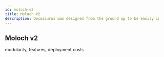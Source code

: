 ```yaml
---
id: moloch-v2
title: Moloch V2
description: Docusaurus was designed from the ground up to be easily installed and used to get your website up and running quickly.
---
```


## Moloch v2

modularity, features, deployment costs
